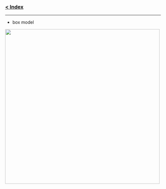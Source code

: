 ### [< Index](https://github.com/connectkushal/cssnotes/tree/main?tab=readme-ov-file#index)
---

- box model
<img src="https://github.com/user-attachments/assets/81712255-61f8-48da-9b6d-a86147f72be5" width="500">
